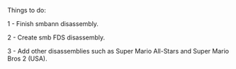 Things to do:

1 - Finish smbann disassembly. 

2 - Create smb FDS disassembly.

3 - Add other disassemblies such as Super Mario All-Stars and Super Mario Bros 2 (USA).
